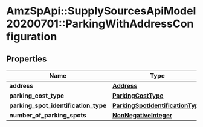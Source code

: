 # AmzSpApi::SupplySourcesApiModel20200701::ParkingWithAddressConfiguration

## Properties
Name | Type | Description | Notes
------------ | ------------- | ------------- | -------------
**address** | [**Address**](Address.md) |  | [optional] 
**parking_cost_type** | [**ParkingCostType**](ParkingCostType.md) |  | [optional] 
**parking_spot_identification_type** | [**ParkingSpotIdentificationType**](ParkingSpotIdentificationType.md) |  | [optional] 
**number_of_parking_spots** | [**NonNegativeInteger**](NonNegativeInteger.md) |  | [optional] 

